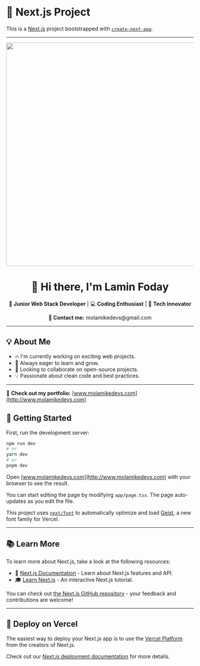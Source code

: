 # 🚀 Next.js Project

This is a [Next.js](https://nextjs.org) project bootstrapped with [`create-next-app`](https://nextjs.org/docs/app/api-reference/cli/create-next-app).

---

 <p align="center">
  <img src="https://drive.google.com/uc?export=view&id=1OXAFIHLSisqnlTttDuZlNfoPYv5wKBB4" width="600">
</p>


<h1 align="center">👋 Hi there, I'm <strong>Lamin Foday</strong></h1>

<p align="center">
  🌟 <strong>Junior Web Stack Developer</strong> | 💻 <strong>Coding Enthusiast</strong> | 🚀 <strong>Tech Innovator</strong>
</p>

<p align="center">
  📩 <strong>Contact me:</strong> molamikedevs@gmail.com
</p>

---

## 💡 About Me

- 🔥 I'm currently working on exciting web projects.  
- 🌱 Always eager to learn and grow.  
- 🤝 Looking to collaborate on open-source projects.  
- 💡 Passionate about clean code and best practices.  

---

🔗 **Check out my portfolio:** [www.molamikedevs.com](http://www.molamikedevs.com)  

## 🚀 Getting Started

First, run the development server:

```bash
npm run dev
# or
yarn dev
# or
pnpm dev
```

Open [www.molamikedevs.com](http://www.molamikedevs.com) with your browser to see the result.

You can start editing the page by modifying `app/page.tsx`. The page auto-updates as you edit the file.

This project uses [`next/font`](https://nextjs.org/docs/app/building-your-application/optimizing/fonts) to automatically optimize and load [Geist](https://vercel.com/font), a new font family for Vercel.

---

## 📚 Learn More

To learn more about Next.js, take a look at the following resources:

- 📖 [Next.js Documentation](https://nextjs.org/docs) - Learn about Next.js features and API.
- 🎓 [Learn Next.js](https://nextjs.org/learn) - An interactive Next.js tutorial.

You can check out [the Next.js GitHub repository](https://github.com/vercel/next.js) - your feedback and contributions are welcome!

---

## 🚀 Deploy on Vercel

The easiest way to deploy your Next.js app is to use the [Vercel Platform](https://vercel.com/new?utm_medium=default-template&filter=next.js&utm_source=create-next-app&utm_campaign=create-next-app-readme) from the creators of Next.js.

Check out our [Next.js deployment documentation](https://nextjs.org/docs/app/building-your-application/deploying) for more details.

